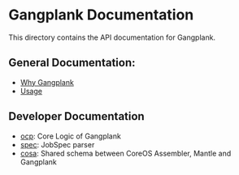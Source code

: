 # Gangplank Documentation

This directory contains the API documentation for Gangplank.

## General Documentation:
- [Why Gangplank](WHY.md)
- [Usage](usage.md)

## Developer Documentation
- [ocp](api-ocp.md): Core Logic of Gangplank
- [spec](api-spec.md): JobSpec parser
- [cosa](api-cosa.md): Shared schema between CoreOS Assembler, Mantle and Gangplank
